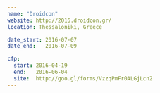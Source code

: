 ```yaml
---
name: "Droidcon"
website: http://2016.droidcon.gr/
location: Thessaloniki, Greece

date_start: 2016-07-07
date_end:   2016-07-09

cfp:
  start: 2016-04-19
  end:   2016-06-04
  site:  http://goo.gl/forms/VzzqPmFr0ALGjLcn2  
---
```

